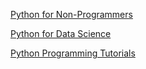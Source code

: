 [Python for Non-Programmers](https://wiki.python.org/moin/BeginnersGuide/NonProgrammers)

[Python for Data Science](https://nbviewer.jupyter.org/github/gumption/Python_for_Data_Science/blob/master/Python_for_Data_Science_all.ipynb)

[Python Programming Tutorials](https://pythonprogramming.net/)

